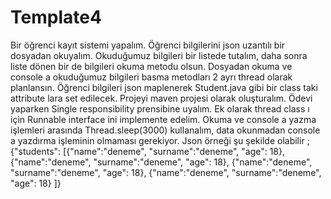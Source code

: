 # Template4

Bir öğrenci kayıt sistemi yapalım. Öğrenci bilgilerini json uzantılı bir dosyadan okuyalım. Okuduğumuz bilgileri bir listede tutalım, daha sonra liste dönen bir de bilgileri okuma metodu olsun. Dosyadan okuma ve console a okuduğumuz bilgileri basma metodları 2 ayrı thread olarak planlansın. Öğrenci bilgileri json maplenerek Student.java gibi bir class taki attribute lara set edilecek. Projeyi maven projesi olarak oluşturalım.
Ödevi yaparken Single responsibility prensibine uyalım. Ek olarak thread class ı için Runnable interface ini implemente edelim.
Okuma ve console a yazma işlemleri arasında Thread.sleep(3000) kullanalım, data okunmadan console a yazdırma işleminin olmaması gerekiyor. Json örneği şu şekilde olabilir ;
{"students": [{"name":"deneme", "surname":"deneme", "age": 18},
{"name":"deneme", "surname":"deneme", "age": 18},
{"name":"deneme", "surname":"deneme", "age": 18},
{"name":"deneme", "surname":"deneme", "age": 18} ]}

